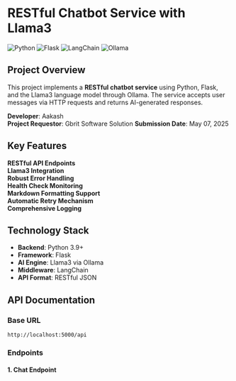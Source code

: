 # RESTful Chatbot Service with Llama3

![Python](https://img.shields.io/badge/python-3.9%2B-blue)
![Flask](https://img.shields.io/badge/flask-2.0%2B-lightgrey)
![LangChain](https://img.shields.io/badge/langchain-0.1%2B-orange)
![Ollama](https://img.shields.io/badge/ollama-0.1%2B-blueviolet)

## Project Overview

This project implements a **RESTful chatbot service** using Python, Flask, and the Llama3 language model through Ollama. The service accepts user messages via HTTP requests and returns AI-generated responses.

**Developer**: Aakash  
**Project Requestor**: Gbrit Software Solution 
**Submission Date**: May 07, 2025

## Key Features

**RESTful API Endpoints**  
**Llama3 Integration**  
**Robust Error Handling**  
**Health Check Monitoring**  
**Markdown Formatting Support**  
**Automatic Retry Mechanism**  
**Comprehensive Logging**

## Technology Stack

- **Backend**: Python 3.9+
- **Framework**: Flask
- **AI Engine**: Llama3 via Ollama
- **Middleware**: LangChain
- **API Format**: RESTful JSON

## API Documentation

### Base URL
`http://localhost:5000/api`

### Endpoints

#### 1. Chat Endpoint
